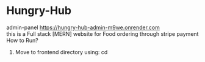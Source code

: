 ﻿# Hungry-Hub
 admin-panel
 https://hungry-hub-admin-m9we.onrender.com
 <br/>
this is a Full stack [MERN] website for Food ordering through stripe payment
How to Run? <br/>
1. Move to frontend directory using:  cd 
